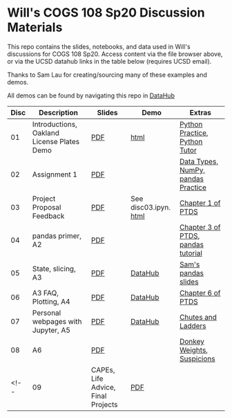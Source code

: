 # Will's COGS 108 Sp20 Discussion Materials

This repo contains the slides, notebooks, and data used in Will's discussions
for COGS 108 Sp20. Access content via the file browser above, or via the UCSD
datahub links in the table below (requires UCSD email).

Thanks to Sam Lau for creating/sourcing many of these examples and demos.

All demos can be found by navigating this repo in [DataHub][d05] 


| Disc | Description                                | Slides     | Demo                        | Extras                                                  |
| ---- | ------------------------------------------ | ---------- | --------------------------- | ------------------------------------------------------- |
| 01   | Introductions, Oakland License Plates Demo | [PDF][s01] | [html][n01] | [Python Practice][e01a], [Python Tutor][e01b]           |
 | 02   | Assignment 1                               | [PDF][s02] |                             | [Data Types, NumPy, pandas Practice][e02a]              |
| 03   | Project Proposal Feedback                  | [PDF][s03] | See disc03.ipyn. [html][n03] | [Chapter 1 of PTDS][e03a]                               |
| 04   | pandas primer, A2                          | [PDF][s04] |                             | [Chapter 3 of PTDS][e04a], [pandas tutorial][e04b]      |
| 05   | State, slicing, A3                         | [PDF][s05] | [DataHub][d05]              | [Sam's pandas slides][e05a]                                       |
| 06   | A3 FAQ, Plotting, A4                       | [PDF][s07] | [DataHub][d06]              | [Chapter 6 of PTDS][e06a]                               |
| 07   | Personal webpages with Jupyter, A5         | [PDF][s07] | [DataHub][d07]              | [Chutes and Ladders][e07a]                              |
| 08   | A6                                         | [PDF][s08] |                             | [Donkey Weights][e08a], [Suspicions][e08b]              |
<!-- | 09   | CAPEs, Life Advice, Final Projects         | [PDF][s09] |                             |                                                         | -->

[s01]: https://github.com/COGS108/Section-Sp20/blob/master/Will/disc01/disc01.pdf
[d01]: http://datahub.ucsd.edu/hub/user-redirect/git-sync?repo=https://github.com/COGS108/cogs108disc-Sp20&subPath=disc01/disc01.ipynb
[n01]: https://nbviewer.jupyter.org/github/SamLau95/cogs108disc-Sp20/blob/master/disc01/disc01.ipynb
[e01a]: http://datahub.ucsd.edu/hub/user-redirect/git-sync?repo=https://github.com/COGS108/python-bootcamp-2019&subPath=lab01/
[e01b]: http://pythontutor.com/
[s02]: https://github.com/COGS108/Section-Sp20/blob/master/Will/disc02/disc02.pdf
[e02a]: http://datahub.ucsd.edu/hub/user-redirect/git-sync?repo=https://github.com/COGS108/python-bootcamp-2019&subPath=lab02/
[s03]: https://github.com/COGS108/Section-Sp20/blob/master/Will/disc03/disc03.pdf
[d03]: http://datahub.ucsd.edu/hub/user-redirect/git-sync?repo=https://github.com/COGS108/cogs108disc-Sp20&subPath=disc03/disc03.ipynb
[n03]: https://nbviewer.jupyter.org/github/SamLau95/cogs108disc-Sp20/blob/master/disc03/disc03.ipynb
[e03a]: https://www.textbook.ds100.org/ch/01/lifecycle_intro.html
[s04]: https://github.com/COGS108/Section-Sp20/blob/master/Will/disc04/disc04.pdf
[e04a]: https://www.textbook.ds100.org/ch/03/pandas_intro.html
[e04b]: https://pandas.pydata.org/pandas-docs/stable/getting_started/10min.html
[s05]: https://github.com/COGS108/Section-Sp20/blob/master/Will/disc05/disc05.pdf
[d05]: https://datahub.ucsd.edu/hub/user-redirect/git-sync?repo=https://github.com/COGS108/Section-Sp20
[e05a]: http://bit.ly/sam-pandas-01
[e05b]: https://www.youtube.com/watch?v=7ns-k29aMgE&feature=youtu.be
[s06]: https://github.com/COGS108/Section-Sp20/blob/master/Will/disc06/disc06.pdf
[d06]: https://datahub.ucsd.edu/hub/user-redirect/git-sync?repo=https://github.com/COGS108/Section-Sp20&subPath=disc05/disc06.ipynb
[e06a]: https://www.textbook.ds100.org/ch/06/viz_intro.html
[s07]: https://github.com/COGS108/Section-Sp20/blob/master/Will/disc07/disc07.pdf
[d07]: http://datahub.ucsd.edu/hub/user-redirect/git-sync?repo=https://github.com/COGS108/cogs108disc-Sp20&subPath=disc07/jake_demo.ipynb
[e07a]: http://jakevdp.github.io/blog/2017/12/18/simulating-chutes-and-ladders/
[s08]: https://github.com/COGS108/Section-Sp20/blob/master/Will/disc08/disc08.pdf
[e08a]: https://www.textbook.ds100.org/ch/13/linear_case_study.html
[e08b]: https://danluu.com/discontinuities/
[s09]: https://github.com/COGS108/Section-Sp20/blob/master/Will/disc09/disc09.pdf
